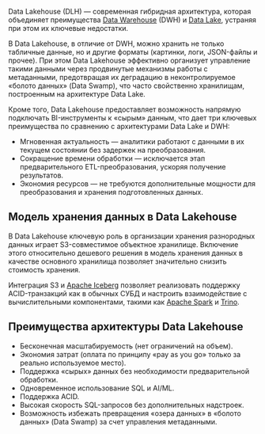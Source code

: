 Data Lakehouse (DLH) — современная гибридная архитектура, которая объединяет преимущества [Data Warehouse](../dwh) (DWH) и [Data Lake](../data-lake), устраняя при этом их ключевые недостатки.

В Data Lakehouse, в отличие от DWH, можно хранить не только табличные данные, но и другие форматы (картинки, логи, JSON-файлы и прочее). При этом Data Lakehouse эффективно организует управление такими данными через продвинутые механизмы работы с метаданными, предотвращая их деградацию в неконтролируемое «болото данных» (Data Swamp), что часто свойственно хранилищам, построенным на архитектуре Data Lake.

Кроме того, Data Lakehouse предоставляет возможность напрямую подключать BI-инструменты к «сырым» данным, что дает три ключевых преимущества по сравнению с архитектурами Data Lake и DWH:

- Мгновенная актуальность — аналитики работают с данными в их текущем состоянии без задержек на преобразования.
- Сокращение времени обработки — исключается этап предварительного ETL-преобразования, ускоряя получение результатов.
- Экономия ресурсов — не требуются дополнительные мощности для преобразования и хранения подготовленных данных.

## Модель хранения данных в Data Lakehouse

В Data Lakehouse ключевую роль в организации хранения разнородных данных играет S3-совместимое объектное хранилище. Включение этого относительно дешевого решения в модель хранения данных в качестве основного хранилища позволяет значительно снизить стоимость хранения.

Интеграция S3 и [Apache Iceberg](https://iceberg.apache.org/) позволяет реализовать поддержку ACID-транзакций как в обычных СУБД и настроить взаимодействие с вычислительными компонентами, такими как [Apache Spark](https://spark.apache.org/) и [Trino](https://trino.io/).

## Преимущества архитектуры Data Lakehouse

- Бесконечная масштабируемость (нет ограничений на объем).
- Экономия затрат (оплата по принципу «pay as you go» только за реально используемое место).
- Поддержка «сырых» данных без необходимости предварительной обработки.
- Одновременное использование SQL и AI/ML.
- Поддержка ACID.
- Высокая скорость SQL-запросов без дополнительных надстроек.
- Возможность избежать превращения «озера данных» в «болото данных» (Data Swamp) за счет управления метаданными.
